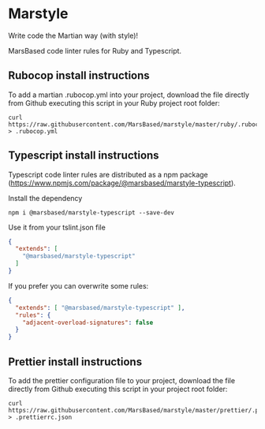 # Marstyle

Write code the Martian way (with style)!

MarsBased code linter rules for Ruby and Typescript.

## Rubocop install instructions

To add a martian .rubocop.yml into your project, download the file directly from Github executing this script in your Ruby project root folder:

```
curl https://raw.githubusercontent.com/MarsBased/marstyle/master/ruby/.rubocop.yml > .rubocop.yml
```

## Typescript install instructions

Typescript code linter rules are distributed as a npm package (https://www.npmjs.com/package/@marsbased/marstyle-typescript).

Install the dependency

`npm i @marsbased/marstyle-typescript --save-dev`

Use it from your tslint.json file

```json
{
  "extends": [
    "@marsbased/marstyle-typescript"
  ]
}
```

If you prefer you can overwrite some rules:

```json
{
  "extends": [ "@marsbased/marstyle-typescript" ],
  "rules": {
    "adjacent-overload-signatures": false
  }
}
```

## Prettier install instructions

To add the prettier configuration file to your project, download the file directly from Github executing this script in your project root folder:

```
curl https://raw.githubusercontent.com/MarsBased/marstyle/master/prettier/.prettierrc.json > .prettierrc.json
```
